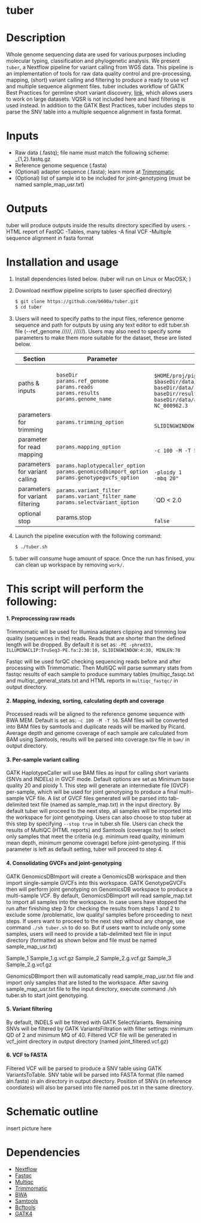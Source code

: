 # tuber
# Description
Whole genome sequencing data are used for various purposes including molecular typing, classification and phylogenetic analysis. We present `tuber`, a Nextflow pipeline for variant calling from WGS data. This pipeline is an implementation of tools for raw data quality control and pre-processing, mapping, (short) variant calling and filtering to produce a ready to use vcf and multiple sequence alignment files. tuber includes workflow of GATK Best Practices for germline short variant discovery, [link](https://gatk.broadinstitute.org/hc/en-us/articles/360035535932-Germline-short-variant-discovery-SNPs-Indels-), which allows users to work on large datasets. VQSR is not included here and hard filtering is used instead. In addition to the GATK Best Practices, tuber includes steps to parse the SNV table into a multiple sequence alignment in fasta format.

# Inputs
- Raw data (.fastq); file name must match the following scheme: _{1,2}.fastq.gz 
- Reference genome sequence (.fasta)
- (Optional) adapter sequence (.fasta); learn more at [Trimmomatic](http://www.usadellab.org/cms/?page=trimmomatic)
- (Optional) list of sample id to be included for joint-genotyping (must be named sample_map_usr.txt)

# Outputs 
tuber will produce outputs inside the results directory specified by users.
-HTML report of FastQC 
-Tables, many tables
-A final VCF
-Multiple sequence alignment in fasta format

# Installation and usage
1. Install dependencies listed below. (tuber will run on Linux or MacOSX; )
2. Download nextflow pipeline scripts to (user specified directory)
     ```sh
     $ git clone https://github.com/b600a/tuber.git
     $ cd tuber
     ```
3. Users will need to specify paths to the input files, reference genome sequence and path for outputs by using any text editor to edit tuber.sh file (--ref_genome /////, /////). Users may also need to specify some parameters to make them more suitable for the dataset, these are listed below. 

    | Section | Parameter | Default |
    | ------ | ------ | ------ |
    | paths & inputs | `baseDir` <br>`params.ref_genome` <br>`params.reads` <br>`params.results` <br>`params.genome_name` | <br>`$HOME/proj/pipeline` <br>`$baseDir/data/reference/ref.fasta` <br>`baseDir/data/reads/*_{1,2}.fastq.gz` <br>`baseDir/results` <br>`baseDir/data/adapters` <br>`NC_000962.3`
    | parameters for trimming | `params.trimming_option` | <br>`SLIDINGWINDOW:4:30 MINLEN:70`
    | parameter for read mapping | `params.mapping_option` | <br>`-c 100 -M -T 50` 
    | parameters for variant calling | `params.haplotypecaller_option` <br>`params.genomicsdbimport_option` <br>`params.genotypegvcfs_option` | <br>`-ploidy 1` <br>`-mbq 20"` 
    | parameters for variant filtering | `params.variant_filter` <br>`params.variant_filter_name`  <br>`params.selectvariant_option` | <br>`QD < 2.0 || MQ < 40.0` <br>`qd-mq` <br>`--exclude-filtered -select-type SNP`
    | optional stop | params.stop | <br>`false` | 

4. Launch the pipeline execution with the following command:
    ```sh
    $ ./tuber.sh
    ```
5. tuber will consume huge amount of space. Once the run has finised, you can clean up workspace by removing `work/`. 

# This script will perform the following:
#### 1. Preprocessing raw reads
Trimmomatic will be used for Illumina adapters clipping and trimming low quality (sequences in the) reads. Reads that are shorter than the defined length will be dropped. By default it is set as: `-PE -phred33, ILLUMINACLIP:TruSeq3-PE.fa:2:30:10, SLIDINGWINDOW:4:30, MINLEN:70`

Fastqc will be used forQC checking sequencing reads before and after processing with Trimmomatic. Then MultiQC will parse summary stats from fastqc results of each sample to produce summary tables (multiqc_fasqc.txt and multiqc_general_stats.txt and HTML reports in `multiqc_fastqc/` in output directory.

#### 2. Mapping, indexing, sorting, calculating depth and coverage
Processed reads will be aligned to the reference genome sequence with BWA MEM. Default is set as: `-c 100 -M -T 50`. SAM files will be converted into BAM files by samtools and duplicate reads will be marked by Picard. Average depth and genome coverage of each sample are calculated from BAM using Samtools, results will be parsed into coverage.tsv file in `bam/` in output directory.

#### 3. Per-sample variant calling
GATK HaplotypeCaller will use BAM files as input for calling short variants (SNVs and INDELs) in GVCF mode. Default options are set as Minimum base quality 20 and ploidy 1. This step will generate an intermediate file (GVCF) per-sample, which will be used for joint genotyping to produce a final multi-sample VCF file. A list of GVCF files generated will be parsed into tab-delimited text file (named as sample_map.txt) in the input directory. By default tuber will proceed to the next step, all samples will be imported into the workspace for joint genotyping. Users can also choose to stop tuber at this step by specifying `--stop true` in tuber.sh file. Users can check the results of MultiQC (HTML reports) and Samtools (coverage.tsv) to select only samples that meet the criteria (e.g. minimum read quality, minimum mean depth, minimum genome coverage) before joint-genotyping. If this parameter is left as default setting, tuber will proceed to step 4.

#### 4. Consolidating GVCFs and joint-genotyping
GATK GenomicsDBImport will create a GenomicsDB workspace and then import single-sample GVCFs into this workspace. GATK GenotypeGVCFs then will perform joint genotyping on GenomicsDB workspace to produce a multi-sample VCF. By default, GenomicsDBImport will read sample_map.txt to import all samples into the workspace. In case users have stopped the run after finishing step 3 for checking the results from steps 1 and 2 to exclude some /problematic, low quality/ samples before proceeding to next steps. If users want to proceed to the next step without any change, use command `./sh tuber.sh` to do so. But if users want to include only some samples, users will need to provide a tab-delimited text file in input directory (formatted as shown below and file must be named sample_map_usr.txt)

Sample_1  Sample_1.g.vcf.gz
Sample_2	Sample_2.g.vcf.gz
Sample_3	Sample_2.g.vcf.gz

GenomicsDBImport then will automatically read sample_map_usr.txt file and import only samples that are listed to the workspace. After saving sample_map_usr.txt file to the input directory, execute command ./sh tuber.sh to start joint genotyping.

#### 5. Variant filtering
By default, INDELS will be filtered with GATK SelectVariants. Remaining SNVs will be filtered by GATK VariantsFiltration with filter settings: minimum QD of 2 and minimum MQ of 40. Filtered VCF file will be generated in vcf_joint directory in output directory (named joint_filtered.vcf.gz)

#### 6. VCF to FASTA
Filtered VCF will be parsed to produce a SNV table using GATK VariantsToTable. 
SNV table will be parsed into FASTA format (file named aln.fasta) in aln directory in output directory.
Position of SNVs (in reference coordiates) will also be parsed into file named pos.txt in the same directory.



# Schematic outline
insert picture here

# Dependencies

* [Nextflow](https://www.nextflow.io/docs/latest/getstarted.html#installation)
* [Fastqc ](https://www.bioinformatics.babraham.ac.uk/projects/fastqc/ )
* [Multiqc](https://multiqc.info/)
* [Trimmomatic](http://www.usadellab.org/cms/?page=trimmomatic )
* [BWA](https://github.com/lh3/bwa )
* [Samtools](http://www.htslib.org)	
* [Bcftools](http://www.htslib.org)
* [GATK4](https://github.com/broadinstitute/gatk/releases)

